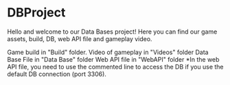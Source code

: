 # DBProject

Hello and welcome to our Data Bases project!
Here you can find our game assets, build, DB, web API file and gameplay video.

Game build in "Build" folder.
Video of gameplay in "Videos" folder
Data Base File in "Data Base" folder
Web API file in "WebAPI" folder
  *In the web API file, you need to use the commented line to access the DB if you use the default DB connection (port 3306).


